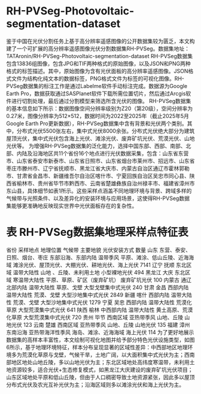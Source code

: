 # RH-PVSeg-Photovoltaic-segmentation-dataset
鉴于中国在光伏分割任务上基于高分辨率遥感图像的公开数据集较为匮乏，本文构建了一个可扩展的高分辨率遥感图像光伏分割数据集RH-PVSeg。数据集地址：TATAronin/RH-PVSeg-Photovoltaic-segmentation-dataset
RH-PVSeg数据集包含13836组图像，包含JPG和TIF两种格式的原始图像，以及JSON和PNG两种格式的标签描述。其中，原始图像为含有光伏面板的高分辨率遥感图像。JSON格式文件为结构化纯文本的数据标签，PNG格式文件为标签的可视化图像。RH-PVSeg数据集的标注工作是通过Labelme软件手动标注完成。数据源为Google Earth Pro，数据获取通过SASPlanet软件下载所需位置切片，然后通过Arcgis软件进行切割处理，最后通过分割模型来筛选所含光伏的图像。
RH-PVSeg数据集的基本信息如下所示：数据图像空间分辨率级别为Z20（第20级），空间分辨率为0.27米，图像分辨率为512×512，数据时间为2022至2025年（截止2025年5月Google Earth Pro更新数据），RH-PVSeg数据集中含有背景和光伏两个类别。其中，分布式光伏5500张左右，集中式光伏8000余张。分布式光伏绝大部分为建筑屋顶光伏，集中式光伏包含海上光伏、滩涂光伏、废弃矿坑光伏、荒漠光伏、山地光伏等。
为增强RH-PVSeg数据集的泛化能力，选择中国东部、西部、南部、北部、内陆及沿海地区共11个省份16个地点进行光伏数据采集，包含：山东省东营市、山东省泰安市新泰市、山东省日照市、山东省烟台市莱州市、招远市、山东省枣庄市滕州市、辽宁省抚顺市、黑龙江省大庆市、内蒙古自治区通辽市霍林郭勒市、甘肃省金昌市、新疆维吾尔自治区喀什市、宁夏回族自治区吴忠市同心县、陕西省榆林市、贵州省毕节市黔西市、云南省楚雄彝族自治州禄丰市、福建省漳州市东山县，具体细节如表1所示。这些采样点涵盖不同地理环境与背景、跨域多样的气候带与光照条件、以及差异化的安装环境与应用场景，这使得RH-PVSeg数据集能够更准确地反映现实世界中光伏面板存在的复杂性。

# 表 RH-PVSeg数据集地理采样点特征表

省份	采样地点	地理位置	气候带	主要地貌	光伏安装方式	数量
山东	东营、泰安、日照、烟台、枣庄	东部沿海、东部内陆	温带季风	平原、滩涂、低山丘陵、近海海域	滩涂光伏、屋顶光伏、大棚光伏、耕地光伏、海上光伏	7141
辽宁	抚顺	东北区域	温带大陆性	山地
、丘陵、未利用土地	小型裸地光伏	494
黑龙江	大庆	东北区域	寒温带大陆性	平原、草原、矿区（废弃矿坑）	废弃矿坑光伏	100
内蒙古	通辽	北部内陆	温带大陆性	草原、戈壁	大型戈壁集中式光伏	240
甘肃	金昌	西部内陆	温带大陆性	荒漠、戈壁	大型沙地集中式光伏	2849
新疆	喀什	西部内陆	温带大陆性	荒漠、戈壁	大型沙地集中式光伏	1279
宁夏	吴忠	西部内陆	温带大陆性	荒漠化草原	大型荒漠集中式光伏	641
陕西	榆林	中西部内陆	温带大陆性	黄土高原、荒漠化草原	大型荒漠集中式光伏	720
贵州	毕节	西南区域	亚热带季风	山地、丘陵	山地光伏	123
云南	楚雄	西南区域	亚热带季风	山地、丘陵	山地光伏	135
福建	漳州	东南沿海	亚热带海洋性季风	海岛、滩涂、近海海域	海上光伏	114
为了更好地展示数据集的高样本丰富性，本文绘制可视化地图并给予部分特色光伏设施类型，如图6所示，基于地理环境特征，样本分布呈现显著的区域性差异：中西部地区地理环境多为荒漠化草原与戈壁，气候干旱，土地广阔，以大面积集中式光伏为主；西南部地区地处山地丘陵，多以山地光伏为主；东北区域地处高纬度寒温带，未利用土地资源较多，适合光伏+生态修复模式，如黑龙江大庆建设的废弃矿坑光伏项目；山东区域地处平原和低山丘陵，但由于人口稠密导致土地资源紧张，因此多以屋顶分布式光伏及农光互补光伏为主；沿海区域则多以滩涂光伏和海上光伏为主。
 


